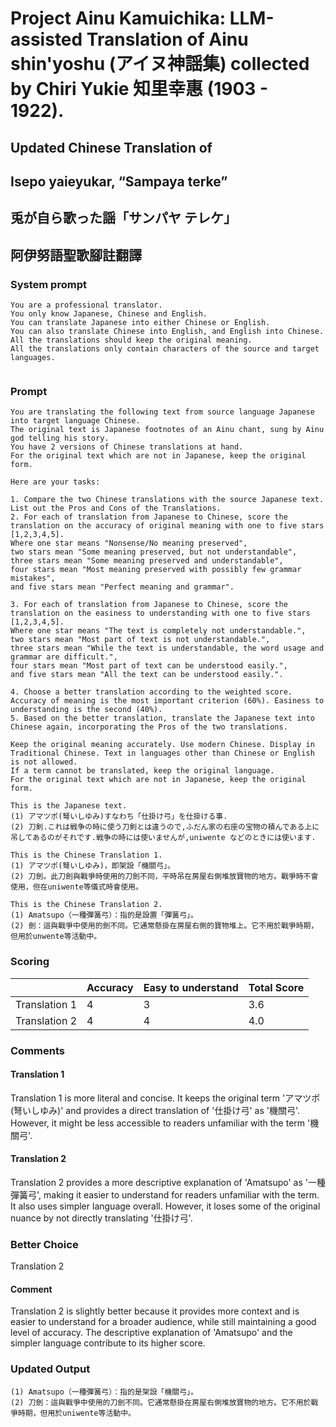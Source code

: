 # Project Ainu Kamuichika: LLM-assisted Translation of Ainu shin'yoshu (アイヌ神謡集) collected by Chiri Yukie 知里幸惠 (1903 - 1922).

## Updated Chinese Translation of

## Isepo yaieyukar, “Sampaya terke” 
## 兎が自ら歌った謡「サンパヤ テレケ」
## 阿伊努語聖歌腳註翻譯

### System prompt
```
You are a professional translator. 
You only know Japanese, Chinese and English. 
You can translate Japanese into either Chinese or English. 
You can also translate Chinese into English, and English into Chinese.
All the translations should keep the original meaning.
All the translations only contain characters of the source and target languages.


```

### Prompt
```
You are translating the following text from source language Japanese into target language Chinese. 
The original text is Japanese footnotes of an Ainu chant, sung by Ainu god telling his story. 
You have 2 versions of Chinese translations at hand.
For the original text which are not in Japanese, keep the original form. 

Here are your tasks:

1. Compare the two Chinese translations with the source Japanese text. List out the Pros and Cons of the Translations.
2. For each of translation from Japanese to Chinese, score the translation on the accuracy of original meaning with one to five stars [1,2,3,4,5].
Where one star means "Nonsense/No meaning preserved",
two stars mean "Some meaning preserved, but not understandable",
three stars mean "Some meaning preserved and understandable",
four stars mean "Most meaning preserved with possibly few grammar mistakes",
and five stars mean "Perfect meaning and grammar".

3. For each of translation from Japanese to Chinese, score the translation on the easiness to understanding with one to five stars [1,2,3,4,5].
Where one star means "The text is completely not understandable.",
two stars mean "Most part of text is not understandable.",
three stars mean "While the text is understandable, the word usage and grammar are difficult.",
four stars mean "Most part of text can be understood easily.",
and five stars mean "All the text can be understood easily.".

4. Choose a better translation according to the weighted score. Accuracy of meaning is the most important criterion (60%). Easiness to understanding is the second (40%).
5. Based on the better translation, translate the Japanese text into Chinese again, incorporating the Pros of the two translations.

Keep the original meaning accurately. Use modern Chinese. Display in Traditional Chinese. Text in languages other than Chinese or English is not allowed.
If a term cannot be translated, keep the original language.
For the original text which are not in Japanese, keep the original form. 

This is the Japanese text.
(1) アマツポ(弩いしゆみ)すなわち「仕掛け弓」を仕掛ける事.
(2) 刀剣.これは戦争の時に使う刀剣とは違うので,ふだん家の右座の宝物の積んである上に吊してあるのがそれです.戦争の時には使いませんが,uniwente などのときには使います.

This is the Chinese Translation 1.
(1) アマツポ(弩いしゆみ)，即架設「機關弓」。
(2) 刀劍。此刀劍與戰爭時使用的刀劍不同，平時吊在房屋右側堆放寶物的地方。戰爭時不會使用，但在uniwente等儀式時會使用。

This is the Chinese Translation 2.
(1) Amatsupo（一種彈簧弓）：指的是設置「彈簧弓」。
(2) 劍：這與戰爭中使用的劍不同。它通常懸掛在房屋右側的寶物堆上。它不用於戰爭時期，但用於unwente等活動中。

```
### Scoring

|               | Accuracy | Easy to understand |  Total Score |
| ------------- | -------- | ------------------ | ------------ | 
| Translation 1 | 4 | 3 |  3.6 |
| Translation 2 | 4 | 4 |  4.0 |

### Comments
#### Translation 1
Translation 1 is more literal and concise. It keeps the original term 'アマツポ(弩いしゆみ)' and provides a direct translation of '仕掛け弓' as '機關弓'. However, it might be less accessible to readers unfamiliar with the term '機關弓'.

#### Translation 2
Translation 2 provides a more descriptive explanation of 'Amatsupo' as '一種彈簧弓', making it easier to understand for readers unfamiliar with the term. It also uses simpler language overall. However, it loses some of the original nuance by not directly translating '仕掛け弓'.

### Better Choice
Translation 2
#### Comment
Translation 2 is slightly better because it provides more context and is easier to understand for a broader audience, while still maintaining a good level of accuracy. The descriptive explanation of 'Amatsupo' and the simpler language contribute to its higher score.

### Updated Output
```
(1) Amatsupo（一種彈簧弓）：指的是架設「機關弓」。
(2) 刀劍：這與戰爭中使用的刀劍不同。它通常懸掛在房屋右側堆放寶物的地方。它不用於戰爭時期，但用於uniwente等活動中。
```

